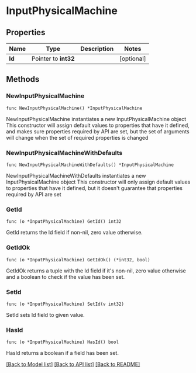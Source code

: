 # InputPhysicalMachine

## Properties

Name | Type | Description | Notes
------------ | ------------- | ------------- | -------------
**Id** | Pointer to **int32** |  | [optional] 

## Methods

### NewInputPhysicalMachine

`func NewInputPhysicalMachine() *InputPhysicalMachine`

NewInputPhysicalMachine instantiates a new InputPhysicalMachine object
This constructor will assign default values to properties that have it defined,
and makes sure properties required by API are set, but the set of arguments
will change when the set of required properties is changed

### NewInputPhysicalMachineWithDefaults

`func NewInputPhysicalMachineWithDefaults() *InputPhysicalMachine`

NewInputPhysicalMachineWithDefaults instantiates a new InputPhysicalMachine object
This constructor will only assign default values to properties that have it defined,
but it doesn't guarantee that properties required by API are set

### GetId

`func (o *InputPhysicalMachine) GetId() int32`

GetId returns the Id field if non-nil, zero value otherwise.

### GetIdOk

`func (o *InputPhysicalMachine) GetIdOk() (*int32, bool)`

GetIdOk returns a tuple with the Id field if it's non-nil, zero value otherwise
and a boolean to check if the value has been set.

### SetId

`func (o *InputPhysicalMachine) SetId(v int32)`

SetId sets Id field to given value.

### HasId

`func (o *InputPhysicalMachine) HasId() bool`

HasId returns a boolean if a field has been set.


[[Back to Model list]](../README.md#documentation-for-models) [[Back to API list]](../README.md#documentation-for-api-endpoints) [[Back to README]](../README.md)


